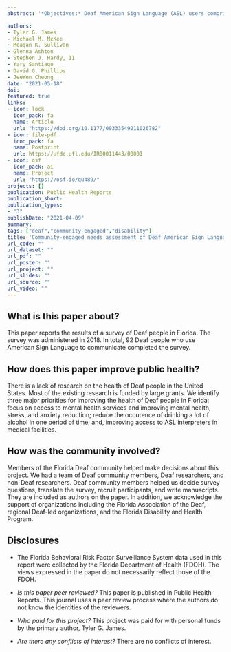 ```yaml
---
abstract: '*Objectives:* Deaf American Sign Language (ASL) users comprise a linguistic and cultural minority group that is understudied and underserved in health education and health care research. We examined differences in health behaviors, concerns, and access to health care among Deaf ASL-users and hearing English-speakers living in Florida. *Methods:* We applied community-engaged research methods to develop and administer the first linguistically accessible and contextually tailored community health needs assessment to Deaf ASL-users living in Florida. Deaf ASL-users (n = 92) were recruited during a 3-month period in summer 2018 and compared with a subset of data on hearing English-speakers from the 2018 Florida Behavioral Risk Factor Surveillance System (n = 12 589). We explored prevalence and adjusted odds of health behavior, including substance use and health care use. *Results:* Mental health was the top health concern among Deaf participants; 15.5% of participants screened as likely having a depressive disorder. Deaf people were 1.8 times more likely than hearing people to engage in binge drinking during the past month. In addition, 37.2% of participants reported being denied an interpreter in a medical facility in the past 12 months. *Conclusion:* This study highlights the need to work with Deaf ASL-users to develop context-specific health education and health promotion activities tailored to their linguistic and cultural needs and ensure that they receive accessible health care and health education.'

authors:
- Tyler G. James
- Michael M. McKee
- Meagan K. Sullivan
- Glenna Ashton
- Stephen J. Hardy, II
- Yary Santiago
- David G. Phillips
- JeeWon Cheong
date: "2021-05-18"
doi: 
featured: true
links: 
- icon: lock
  icon_pack: fa
  name: Article
  url: "https://doi.org/10.1177/00333549211026782"
- icon: file-pdf
  icon_pack: fa
  name: Postprint
  url: https://ufdc.ufl.edu/IR00011443/00001
- icon: osf
  icon_pack: ai
  name: Project
  url: "https://osf.io/qu489/"
projects: []
publication: Public Health Reports
publication_short:
publication_types:
- "3"
publishDate: "2021-04-09"
summary: 
tags: ["deaf","community-engaged","disability"]
title: 'Community-engaged needs assessment of Deaf American Sign Language users in Florida, 2018'
url_code: ""
url_dataset: ""
url_pdf: ""
url_poster: ""
url_project: ""
url_slides: ""
url_source: ""
url_video: ""
---
```

## **What is this paper about?**	
This paper reports the results of a survey of Deaf people in Florida. The survey was administered in 2018. In total, 92 Deaf people who use American Sign Language to communicate completed the survey. 

## **How does this paper improve public health?**
There is a lack of research on the health of Deaf people in the United States. Most of the existing research is funded by large grants. We identify three major priorities for improving the health of Deaf people in Florida: focus on access to mental health services and improving mental health, stress, and anxiety reduction; reduce the occurence of drinking a lot of alcohol in one period of time; and,  improving access to ASL interpreters in medical facilities. 
## **How was the community involved?**
Members of the Florida Deaf community helped make decisions about this project. We had a team of Deaf community members, Deaf researchers, and non-Deaf researchers. Deaf community members helped us decide survey questions, translate the survey, recruit participants, and write manuscripts. They are included as authors on the paper. In addition, we acknowledge the support of organizations including the Florida Association of the Deaf, regional Deaf-led organizations, and the Florida Disability and Health Program. 

## **Disclosures** 
* The Florida Behavioral Risk Factor Surveillance System data used in this report were collected by the Florida Department of Health (FDOH). The views expressed in the paper do not necessarily reflect those of the FDOH. <br>

* *Is this paper peer reviewed?* This paper is published in Public Health Reports. This journal uses a peer review process where the authors do not know the identities of the reviewers.<br>

* *Who paid for this project?* This project was paid for with personal funds by the primary author, Tyler G. James. <br>

* *Are there any conflicts of interest?* There are no conflicts of interest. 

<script type="text/javascript" src="https://d1bxh8uas1mnw7.cloudfront.net/assets/embed.js"></script><div class='altmetric-embed' data-badge-type='donut' data-condensed='true' data-badge-details='right' data-doi="10.1177/00333549211026782"></div>